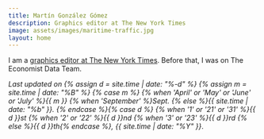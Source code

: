 ```yaml
---
title: Martín González Gómez
description: Graphics editor at The New York Times
image: assets/images/maritime-traffic.jpg
layout: home
---
```


I am a [graphics editor at The New York Times](https://www.nytimes.com/by/martin-gonzalez-gomez). Before that, I was on The Economist Data Team.

<em>Last updated on {% assign d = site.time | date: "%-d" %}  {% assign m = site.time | date: "%B" %} {% case m %}
  {% when 'April' or 'May' or 'June' or 'July' %}{{ m }}
  {% when 'September' %}Sept.
  {% else %}{{ site.time | date: "%b" }}.
{% endcase %}{% case d %}
  {% when '1' or '21' or '31' %}{{ d }}st
  {% when '2' or '22' %}{{ d }}nd
  {% when '3' or '23' %}{{ d }}rd
{% else %}{{ d }}th{% endcase %}, {{ site.time | date: "%Y" }}</em>.